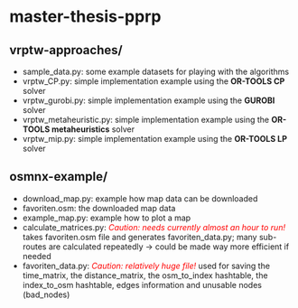 # master-thesis-pprp

## vrptw-approaches/
* sample_data.py: some example datasets for playing with the algorithms
* vrptw_CP.py: simple implementation example using the **OR-TOOLS CP** solver
* vrptw_gurobi.py: simple implementation example using the **GUROBI** solver
* vrptw_metaheuristic.py: simple implementation example using the **OR-TOOLS metaheuristics** solver
* vrptw_mip.py: simple implementation example using the **OR-TOOLS LP** solver


## osmnx-example/
* download_map.py: example how map data can be downloaded 
* favoriten.osm: the downloaded map data
* example_map.py: example how to plot a map
* calculate_matrices.py: <span style="color:red">*Caution: needs currently almost an hour to run!*</span> takes favoriten.osm file and generates favoriten_data.py; many sub-routes are calculated repeatedly &rarr; could be made way more efficient if needed
* favoriten_data.py: <span style="color:red">*Caution: relatively huge file!*</span> used for saving the time_matrix, the distance_matrix, the osm_to_index hashtable, the index_to_osm hashtable, edges information and unusable nodes (bad_nodes)

